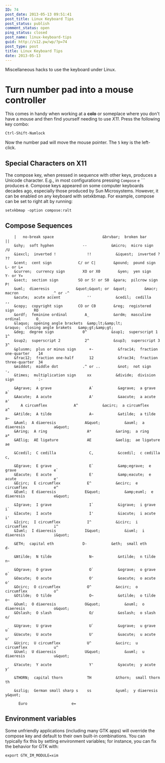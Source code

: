 ```yaml
---
ID: 74
post_date: 2013-05-13 09:51:41
post_title: Linux Keyboard Tips
post_status: publish
comment_status: open
ping_status: closed
post_name: linux-keyboard-tips
guid: http://s12.pw/wp/?p=74
post_type: post
title: Linux Keyboard Tips
date: 2013-05-13
---
```


Miscellaneous hacks to use the keyboard under Linux.

# Turn number pad into a mouse controller

This comes in handy when working at a **colo** or someplace where you
don't have a mouse and then find yourself needing to use _X11_. Press
the following key combo:

    Ctrl-Shift-Numlock

Now the number pad will move the mouse pointer. The `5` key is the
left-click.

## Special Characters on X11


The compose key, when pressed in sequence with other keys, produces a
Unicode character. E.g., in most configurations pressing `Compose` `e`
`\`` produces &eacute;. Compose keys appeared on some computer keyboards
decades ago, especially those produced by Sun Microsystems. However,
it can be enabled on any keyboard with setxkbmap. For example, compose
can be set to right alt by running:

    setxkbmap -option compose:ralt

## Compose Sequences

```
    |   no-break space                      &brvbar;  broken bar              ||
    &shy;  soft hyphen             --           &micro;  micro sign              /U
    &iexcl;  inverted !              !!           &iquest;  inverted ?              ??
    &cent;  cent sign            C/ or C|        &pound;  pound sign           L- or L=
    &curren;  currency sign        XO or X0        &yen;  yen sign             Y- or Y=
    &sect;  section sign         SO or S! or S0  &para;  pilcrow sign            P!
    &uml;  diaeresis            &quot;&quot; or  &quot;        &macr;  macron               _^ or -^
    &acute;  acute accent            ''           &cedil;  cedilla                 ,,
    &copy;  copyright sign       CO or C0        &reg;  registered sign         RO
    &ordf;  feminine ordinal        A_           &ordm;  masculine ordinal       O_
    &laquo;  opening angle brackets  &amp;lt;&amp;lt;           &raquo;  closing angle brakets   &amp;gt;&amp;gt;
    &deg;  degree sign             0^           &sup1;  superscript 1           1^
    &sup2;  superscript 2           2^           &sup3;  superscript 3           3^
    &plusmn;  plus or minus sign      +-           &frac14;  fraction one-quarter    14
    &frac12;  fraction one-half       12           &frac34;  fraction three-quarter  34
    &middot;  middle dot           .^ or ..        &not;  not sign                -,
    &times;  multiplication sign     xx           &divide;  division sign           :-

    &Agrave;  A grave                 A`           &agrave;  a grave                 a`
    &Aacute;  A acute                 A'           &aacute;  a acute                 a'
       A circumflex            A^           &acirc;  a circumflex            a^
    &Atilde;  A tilde                 A~           &atilde;  a tilde                 a~
    &Auml;  A diaeresis             A&quot;           &auml;  a diaeresis             a&quot;
    &Aring;  A ring                  A*           &aring;  a ring                  a*
    &AElig;  AE ligature             AE           &aelig;  ae ligature             ae

    &Ccedil;  C cedilla               C,           &ccedil;  c cedilla               c,

    &Egrave;  E grave                 E`           &amp;egrave;  e grave                 e`
    &Eacute;  E acute                 E'           &amp;eacute;  e acute                 e'
    &Ecirc;  E circumflex            E^           &ecirc;  e circumflex            e^
    &Euml;  E diaeresis             E&quot;           &amp;euml;  e diaeresis             e&quot;

    &Igrave;  I grave                 I`           &igrave;  i grave                 i`
    &Iacute;  I acute                 I'           &iacute;  i acute                 i'
    &Icirc;  I circumflex            I^           &icirc;  i circumflex            i^
    &Iuml;  I diaeresis             I&quot;           &iuml;  i diaeresis             i&quot;

    &ETH;  capital eth             D-           &eth;  small eth               d-

    &Ntilde;  N tilde                 N~           &ntilde;  n tilde                 n~

    &Ograve;  O grave                 O`           &ograve;  o grave                 o`
    &Oacute;  O acute                 O'           &oacute;  o acute                 o'
    &Ocirc;  O circumflex            O^           &ocirc;  o circumflex            o^
    &Otilde;  O tilde                 O~           &otilde;  o tilde                 o~
    &Ouml;  O diaeresis             O&quot;           &ouml;  o diaeresis             o&quot;
    &Oslash;  O slash                 O/           &oslash;  o slash                 o/

    &Ugrave;  U grave                 U`           &ugrave;  u grave                 u`
    &Uacute;  U acute                 U'           &uacute;  u acute                 u'
    &Ucirc;  U circumflex            U^           &ucirc;  u circumflex            u^
    &Uuml;  U diaeresis             U&quot;           &uuml;  u diaeresis             u&quot;

    &Yacute;  Y acute                 Y'           &yacute;  y acute                 y'

    &THORN;  capital thorn           TH           &thorn;  small thorn             th

    &szlig;  German small sharp s    ss           &yuml;  y diaeresis             y&quot;

      Euro                    e=
```

## Environment variables


Some unfriendly applications (including many GTK apps) will override
the compose key and default to their own built-in combinations. You
can typically fix this by setting environment variables; for instance,
you can fix the behavior for GTK with:

    export GTK_IM_MODULE=xim

